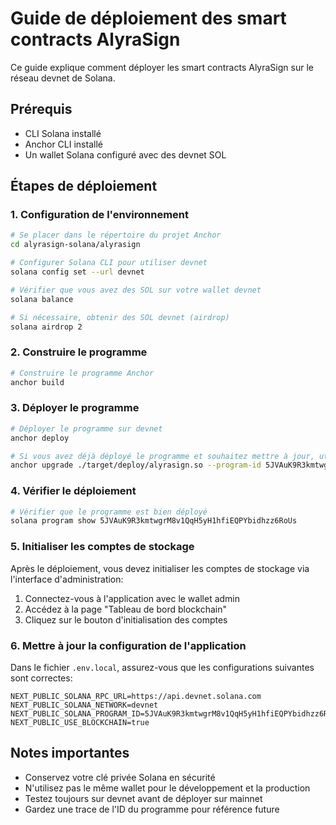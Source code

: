 # Guide de déploiement des smart contracts AlyraSign

Ce guide explique comment déployer les smart contracts AlyraSign sur le réseau devnet de Solana.

## Prérequis

- CLI Solana installé
- Anchor CLI installé
- Un wallet Solana configuré avec des devnet SOL

## Étapes de déploiement

### 1. Configuration de l'environnement

```bash
# Se placer dans le répertoire du projet Anchor
cd alyrasign-solana/alyrasign

# Configurer Solana CLI pour utiliser devnet
solana config set --url devnet

# Vérifier que vous avez des SOL sur votre wallet devnet
solana balance

# Si nécessaire, obtenir des SOL devnet (airdrop)
solana airdrop 2
```

### 2. Construire le programme

```bash
# Construire le programme Anchor
anchor build
```

### 3. Déployer le programme

```bash
# Déployer le programme sur devnet
anchor deploy

# Si vous avez déjà déployé le programme et souhaitez mettre à jour, utilisez:
anchor upgrade ./target/deploy/alyrasign.so --program-id 5JVAuK9R3kmtwgrM8v1QqH5yH1hfiEQPYbidhzz6RoUs
```

### 4. Vérifier le déploiement

```bash
# Vérifier que le programme est bien déployé
solana program show 5JVAuK9R3kmtwgrM8v1QqH5yH1hfiEQPYbidhzz6RoUs
```

### 5. Initialiser les comptes de stockage

Après le déploiement, vous devez initialiser les comptes de stockage via l'interface d'administration:

1. Connectez-vous à l'application avec le wallet admin
2. Accédez à la page "Tableau de bord blockchain"
3. Cliquez sur le bouton d'initialisation des comptes

### 6. Mettre à jour la configuration de l'application

Dans le fichier `.env.local`, assurez-vous que les configurations suivantes sont correctes:

```
NEXT_PUBLIC_SOLANA_RPC_URL=https://api.devnet.solana.com
NEXT_PUBLIC_SOLANA_NETWORK=devnet
NEXT_PUBLIC_SOLANA_PROGRAM_ID=5JVAuK9R3kmtwgrM8v1QqH5yH1hfiEQPYbidhzz6RoUs
NEXT_PUBLIC_USE_BLOCKCHAIN=true
```

## Notes importantes

- Conservez votre clé privée Solana en sécurité
- N'utilisez pas le même wallet pour le développement et la production
- Testez toujours sur devnet avant de déployer sur mainnet
- Gardez une trace de l'ID du programme pour référence future 